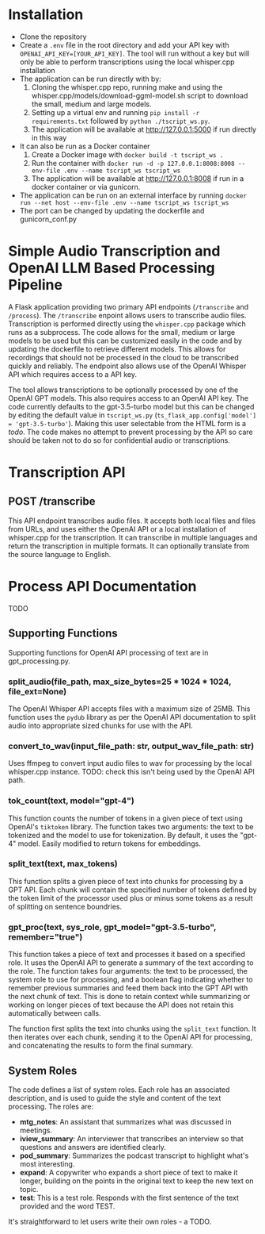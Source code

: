 # Installation

* Clone the repository
* Create a `.env` file in the root directory and add your API key with `OPENAI_API_KEY=[YOUR_API_KEY]`. The tool will run without a key but will only be able to perform transcriptions using the local whisper.cpp installation
* The application can be run directly with by:
  1. Cloning the whisper.cpp repo, running make and using the whisper.cpp/models/download-ggml-model.sh script to download the small, medium and large models.
  2. Setting up a virtual env and running ```pip install -r requirements.txt``` followed by ```python ./tscript_ws.py```.
  3. The application will be available at http://127.0.0.1:5000 if run directly in this way
* It can also be run as a Docker container  
  1. Create a Docker image with ```docker build -t tscript_ws .```
  2. Run the container with ```docker run -d -p 127.0.0.1:8008:8008 --env-file .env --name tscript_ws tscript_ws```
  3. The application will be available at http://127.0.0.1:8008 if run in a docker container or via gunicorn.
* The application can be run on an external interface by running ```docker run --net host --env-file .env --name tscript_ws tscript_ws```
* The port can be changed by updating the dockerfile and gunicorn_conf.py

# Simple Audio Transcription and OpenAI LLM Based Processing Pipeline

A Flask application providing two primary API endpoints (`/transcribe` and `/process`). The `/transcribe` enpoint allows users to transcribe audio files. Transcription is performed directly using the `whisper.cpp` package which runs as a subprocess. The code allows for the small, medium or large models to be used but this can be customized easily in the code and by updating the dockerfile to retrieve different models. This allows for recordings that should not be processed in the cloud to be transcribed quickly and reliably. The endpoint also allows use of the OpenAI Whisper API which requires access to a API key.

The tool allows transcriptions to be optionally processed by one of the OpenAI GPT models. This also requires access to an OpenAI API key. The code currently defaults to the gpt-3.5-turbo model but this can be changed by editing the default value in `tscript_ws.py` (```ts_flask_app.config['model'] = 'gpt-3.5-turbo'```). Making this user selectable from the HTML form is a *todo*. The code makes no attempt to prevent processing by the API so care should be taken not to do so for confidential audio or transcriptions. 

# Transcription API

## POST /transcribe

This API endpoint transcribes audio files. It accepts both local files and files from URLs, and uses either the OpenAI API or a local installation of whisper.cpp for the transcription. It can transcribe in multiple languages and return the transcription in multiple formats. It can optionally translate from the source language to English.

# Process API Documentation

TODO

## Supporting Functions

Supporting functions for OpenAI API processing of text are in gpt_processing.py.

### split_audio(file_path, max_size_bytes=25 * 1024 * 1024, file_ext=None)
The OpenAI Whisper API accepts files with a maximum size of 25MB. This function uses the `pydub` library as per the OpenAI API documentation to split audio into appropriate sized chunks for use with the API. 

### convert_to_wav(input_file_path: str, output_wav_file_path: str)
Uses ffmpeg to convert input audio files to wav for processing by the local whisper.cpp instance. TODO: check this isn't being used by the OpenAI API path.

### tok_count(text, model="gpt-4")

This function counts the number of tokens in a given piece of text using OpenAI's `tiktoken` library. The function takes two arguments: the text to be tokenized and the model to use for tokenization. By default, it uses the "gpt-4" model. Easily modified to return tokens for embeddings.

### split_text(text, max_tokens)

This function splits a given piece of text into chunks for processing by a GPT API. Each chunk will contain the specified number of tokens defined by the token limit of the processor used plus or minus some tokens as a result of splitting on sentence boundries. 

### gpt_proc(text, sys_role, gpt_model="gpt-3.5-turbo", remember="true")

This function takes a piece of text and processes it based on a specified role. It uses the OpenAI API to generate a summary of the text according to the role. The function takes four arguments: the text to be processed, the system role to use for processing, and a boolean flag indicating whether to remember previous summaries and feed them back into the GPT API with the next chunk of text. This is done to retain context while summarizing or working on longer pieces of text because the API does not retain this automatically between calls.

The function first splits the text into chunks using the `split_text` function. It then iterates over each chunk, sending it to the OpenAI API for processing, and concatenating the results to form the final summary.

## System Roles

The code defines a list of system roles. Each role has an associated description, and is used to guide the style and content of the text processing. The roles are:

- **mtg_notes**: An assistant that summarizes what was discussed in meetings.
- **iview_summary**: An interviewer that transcribes an interview so that questions and answers are identified clearly.
- **pod_summary**: Summarizes the podcast transcript to highlight what's most interesting.
- **expand**: A copywriter who expands a short piece of text to make it longer, building on the points in the original text to keep the new text on topic.
- **test**: This is a test role. Responds with the first sentence of the text provided and the word TEST.

It's straightforward to let users write their own roles - a TODO. 

